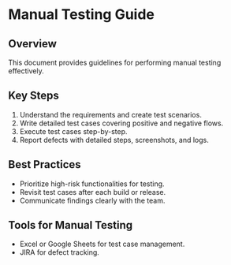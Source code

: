 # Manual Testing Guide

## Overview
This document provides guidelines for performing manual testing effectively.

## Key Steps
1. Understand the requirements and create test scenarios.
2. Write detailed test cases covering positive and negative flows.
3. Execute test cases step-by-step.
4. Report defects with detailed steps, screenshots, and logs.

## Best Practices
- Prioritize high-risk functionalities for testing.
- Revisit test cases after each build or release.
- Communicate findings clearly with the team.

## Tools for Manual Testing
- Excel or Google Sheets for test case management.
- JIRA for defect tracking.
